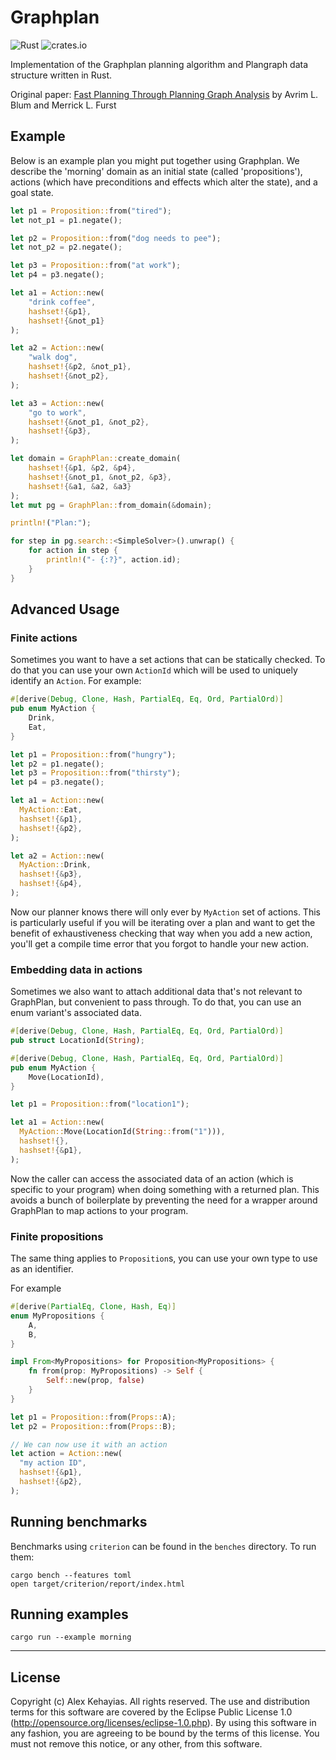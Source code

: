 # Graphplan

![Rust](https://github.com/alexkehayias/rust-graphplan/workflows/Rust/badge.svg) ![crates.io](https://img.shields.io/crates/v/graphplan.svg)

Implementation of the Graphplan planning algorithm and Plangraph data structure written in Rust.

Original paper: [Fast Planning Through Planning Graph Analysis](https://www.cs.cmu.edu/~avrim/Papers/graphplan.pdf) by Avrim L. Blum and Merrick L. Furst

## Example

Below is an example plan you might put together using Graphplan. We describe the 'morning' domain as an initial state (called 'propositions'), actions (which have preconditions and effects which alter the state), and a goal state.

```rust
let p1 = Proposition::from("tired");
let not_p1 = p1.negate();

let p2 = Proposition::from("dog needs to pee");
let not_p2 = p2.negate();

let p3 = Proposition::from("at work");
let p4 = p3.negate();

let a1 = Action::new(
    "drink coffee",
    hashset!{&p1},
    hashset!{&not_p1}
);

let a2 = Action::new(
    "walk dog",
    hashset!{&p2, &not_p1},
    hashset!{&not_p2},
);

let a3 = Action::new(
    "go to work",
    hashset!{&not_p1, &not_p2},
    hashset!{&p3},
);

let domain = GraphPlan::create_domain(
    hashset!{&p1, &p2, &p4},
    hashset!{&not_p1, &not_p2, &p3},
    hashset!{&a1, &a2, &a3}
);
let mut pg = GraphPlan::from_domain(&domain);

println!("Plan:");

for step in pg.search::<SimpleSolver>().unwrap() {
    for action in step {
        println!("- {:?}", action.id);
    }
}
```

## Advanced Usage

### Finite actions

Sometimes you want to have a set actions that can be statically checked. To do that you can use your own `ActionId` which will be used to uniquely identify an `Action`. For example:

```rust
#[derive(Debug, Clone, Hash, PartialEq, Eq, Ord, PartialOrd)]
pub enum MyAction {
    Drink,
    Eat,
}

let p1 = Proposition::from("hungry");
let p2 = p1.negate();
let p3 = Proposition::from("thirsty");
let p4 = p3.negate();

let a1 = Action::new(
  MyAction::Eat,
  hashset!{&p1},
  hashset!{&p2},
);

let a2 = Action::new(
  MyAction::Drink,
  hashset!{&p3},
  hashset!{&p4},
);
```

Now our planner knows there will only ever by `MyAction` set of actions. This is particularly useful if you will be iterating over a plan and want to get the benefit of exhaustiveness checking that way when you add a new action, you'll get a compile time error that you forgot to handle your new action.

### Embedding data in actions

Sometimes we also want to attach additional data that's not relevant to GraphPlan, but convenient to pass through. To do that, you can use an enum variant's associated data.

```rust
#[derive(Debug, Clone, Hash, PartialEq, Eq, Ord, PartialOrd)]
pub struct LocationId(String);

#[derive(Debug, Clone, Hash, PartialEq, Eq, Ord, PartialOrd)]
pub enum MyAction {
    Move(LocationId),
}

let p1 = Proposition::from("location1");

let a1 = Action::new(
  MyAction::Move(LocationId(String::from("1"))),
  hashset!{},
  hashset!{&p1},
);

```

Now the caller can access the associated data of an action (which is specific to your program) when doing something with a returned plan. This avoids a bunch of boilerplate by preventing the need for a wrapper around GraphPlan to map actions to your program.

### Finite propositions

The same thing applies to `Proposition`s, you can use your own type to use as an identifier.

For example
```rust
#[derive(PartialEq, Clone, Hash, Eq)]
enum MyPropositions {
    A,
    B,
}

impl From<MyPropositions> for Proposition<MyPropositions> {
    fn from(prop: MyPropositions) -> Self {
        Self::new(prop, false)
    }
}

let p1 = Proposition::from(Props::A);
let p2 = Proposition::from(Props::B);

// We can now use it with an action
let action = Action::new(
  "my action ID",
  hashset!{&p1},
  hashset!{&p2},
);

```

## Running benchmarks

Benchmarks using `criterion` can be found in the `benches` directory. To run them:

```
cargo bench --features toml
open target/criterion/report/index.html
```

## Running examples

```
cargo run --example morning
```

-------------------

## License

Copyright (c) Alex Kehayias. All rights reserved. The use and
distribution terms for this software are covered by the Eclipse Public
License 1.0 (http://opensource.org/licenses/eclipse-1.0.php). By using
this software in any fashion, you are agreeing to be bound by the
terms of this license. You must not remove this notice, or any other,
from this software.
